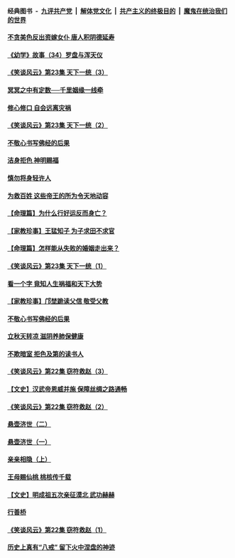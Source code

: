 ####  经典图书 &nbsp;-&nbsp; [九评共产党](../../../../9ping.md?t=08141116/blob/master/README.md?t=08141116) &nbsp;|&nbsp; [解体党文化](../../../../jtdwh.md?t=08141116/blob/master/README.md?t=08141116)  &nbsp;|&nbsp; [共产主义的终极目的](../../../../gczydzjmd.md?t=08141116/blob/master/README.md?t=08141116) &nbsp;|&nbsp; [魔鬼在统治我们的世界](../../../../mgztzwmdsj.md?t=08141116/blob/master/README.md?t=08141116) 

#### [不贪美色反出资嫁女仆 唐人积阴德延寿](../pages/prog647/a102643957.md?t=08141116) 

#### [《幼学》故事（34）罗盘与浑天仪](../pages/prog647/a102643951.md?t=08141116) 

#### [《笑谈风云》第23集 天下一统（3）](../pages/prog647/a102643937.md?t=08141116) 

#### [冥冥之中有定数──千里姻缘一线牵](../pages/prog647/a102643074.md?t=08141116) 

#### [修心修口 自会远离灾祸](../pages/prog647/a102643036.md?t=08141116) 

#### [《笑谈风云》第23集 天下一统（2）](../pages/prog647/a102643014.md?t=08141116) 

#### [不敬心书写佛经的后果](../pages/prog647/a102642368.md?t=08141116) 

#### [洁身拒色 神明赐福](../pages/prog647/a102642363.md?t=08141116) 

#### [慎勿将身轻许人](../pages/prog647/a102642222.md?t=08141116) 

#### [为救百姓 这些帝王的所为令天地动容](../pages/prog647/a102642052.md?t=08141116) 

#### [【命理篇】为什么行好运反而身亡？](../pages/prog647/a102641592.md?t=08141116) 

#### [【家教珍事】王猛知子 为子求田不求官](../pages/prog647/a102641580.md?t=08141116) 

#### [【命理篇】怎样能从失败的婚姻走出来？](../pages/prog647/a102640802.md?t=08141116) 

#### [《笑谈风云》第23集 天下一统（1）](../pages/prog647/a102640791.md?t=08141116) 

#### [看一个字 竟知人生祸福和天下大势](../pages/prog647/a102640137.md?t=08141116) 

#### [【家教珍事】邝埜跪读父信 敬受父教](../pages/prog647/a102640131.md?t=08141116) 

#### [不敬心书写佛经的后果](../pages/prog647/a102639970.md?t=08141116) 

#### [立秋天转凉 滋阴养肺保健康](../pages/prog647/a102639236.md?t=08141116) 

#### [不欺暗室 拒色及第的读书人](../pages/prog647/a102639223.md?t=08141116) 

#### [《笑谈风云》第22集 窃符救赵（3）](../pages/prog647/a102639213.md?t=08141116) 

#### [【文史】汉武帝恩威并施 保障丝绸之路通畅](../pages/prog647/a102638665.md?t=08141116) 

#### [《笑谈风云》第22集 窃符救赵（2）](../pages/prog647/a102638635.md?t=08141116) 

#### [悬壶济世（二）](../pages/prog647/a102637876.md?t=08141116) 

#### [悬壶济世（一）](../pages/prog647/a102637864.md?t=08141116) 

#### [亲亲相隐（上）](../pages/prog647/a102637311.md?t=08141116) 

#### [王母赐仙桃 桃核传千载](../pages/prog647/a102636523.md?t=08141116) 

#### [【文史】明成祖五次亲征漠北 武功赫赫](../pages/prog647/a102636519.md?t=08141116) 

#### [行善桥](../pages/prog647/a102636040.md?t=08141116) 

#### [《笑谈风云》第22集 窃符救赵（1）](../pages/prog647/a102636037.md?t=08141116) 

#### [历史上真有“八戒” 留下火中涅盘的神迹](../pages/prog647/a102635944.md?t=08141116) 

